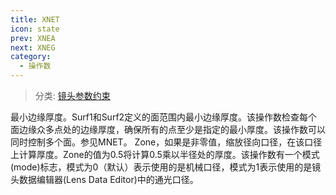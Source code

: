 ```yaml
---
title: XNET
icon: state
prev: XNEA
next: XNEG
category:
  - 操作数
---
```


> 分类: [镜头参数约束](/hb/operands/130/871/  "Zemax 操作数 镜头参数约束")

最小边缘厚度。Surf1和Surf2定义的面范围内最小边缘厚度。该操作数检查每个面边缘众多点处的边缘厚度，确保所有的点至少是指定的最小厚度。该操作数可以同时控制多个面。参见MNET。 
Zone，如果是非零值，缩放径向口径，在该口径上计算厚度。Zone的值为0.5将计算0.5乘以半径处的厚度。该操作数有一个模式(mode)标志，模式为0（默认）表示使用的是机械口径，模式为1表示使用的是镜头数据编辑器(Lens Data Editor)中的通光口径。